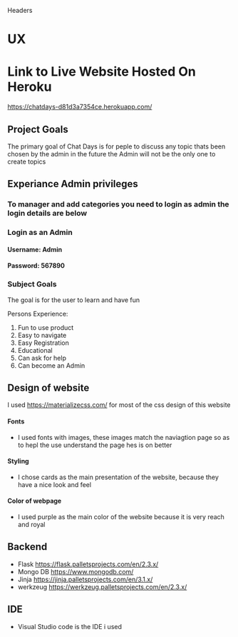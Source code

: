 Headers

# UX
# Link to Live Website Hosted On Heroku
https://chatdays-d81d3a7354ce.herokuapp.com/

## Project Goals
The primary goal of Chat Days is for peple to discuss any topic thats been chosen by the admin
in the future the Admin will not be the only one to create topics

## Experiance Admin privileges

### To manager and add categories you need to login as admin the login details are below

### Login as an Admin
#### Username: Admin
#### Password: 567890

### Subject Goals
The goal is for the user  to learn and have fun

Persons Experience:

1. Fun to use product
2. Easy to navigate
3. Easy Registration 
4. Educational
5. Can ask for help
6. Can become an Admin

## Design of website
I used https://materializecss.com/ for most of the css design of this website

#### Fonts
* I used fonts with images, these images match the naviagtion page so as to hepl the use understand the page hes is on better

#### Styling
* I chose cards as the main presentation of the website, because they have a nice look and feel

#### Color of webpage
* I used purple as the main color of the website because it is very reach and royal


## Backend
* Flask https://flask.palletsprojects.com/en/2.3.x/
* Mongo DB https://www.mongodb.com/
* Jinja https://jinja.palletsprojects.com/en/3.1.x/
* werkzeug https://werkzeug.palletsprojects.com/en/2.3.x/

## IDE
* Visual Studio code is the IDE i used